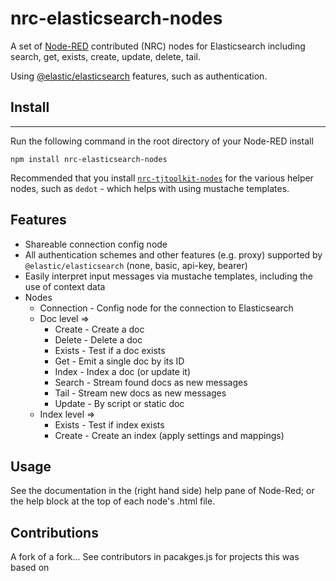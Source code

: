 # nrc-elasticsearch-nodes

A set of [Node-RED](http://www.nodered.org) contributed (NRC) nodes for Elasticsearch including
search, get, exists, create, update, delete, tail.

Using [@elastic/elasticsearch](https://github.com/elastic/elasticsearch-js)
features, such as authentication.

## Install
-------

Run the following command in the root directory of your Node-RED install

```
npm install nrc-elasticsearch-nodes
```

Recommended that you install [`nrc-tjtoolkit-nodes`](https://github.com/ThorbenJ/nrc-tjtoolkit-nodes)
for the various helper nodes, such as `dedot` - which helps with using mustache templates.


## Features

 - Shareable connection config node
 - All authentication schemes and other features (e.g. proxy) supported by `@elastic/elasticsearch` (none, basic, api-key, bearer)
 - Easily interpret input messages via mustache templates, including the use of context data
 - Nodes
   - Connection - Config node for the connection to Elasticsearch
   - Doc level =>
     - Create - Create a doc
     - Delete - Delete a doc
     - Exists - Test if a doc exists
     - Get - Emit a single doc by its ID
     - Index - Index a doc (or update it)
     - Search - Stream found docs as new messages
     - Tail - Stream new docs as new messages
     - Update - By script or static doc
   - Index level =>
     - Exists - Test if index exists
     - Create - Create an index (apply settings and mappings)

## Usage

See the documentation in the (right hand side) help pane of Node-Red; or the help block at the top of each node's .html file.

## Contributions

A fork of a fork... See contributors in pacakges.js for projects this was based on
